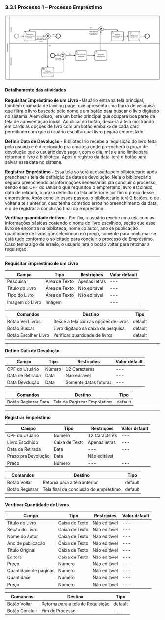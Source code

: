 ### 3.3.1 Processo 1 – Processo Empréstimo

![Processo Empréstimo](images/processoEmprestimo2.png "Modelo BPMN do Processo 1.")


#### Detalhamento das atividades

**Requisitar Empréstimo de um Livro -** Usuário entra na tela principal, também chamada de landing page, que apresenta uma barra de pesquisa que filtra o livro buscado pelo nome e um botão para buscar o livro digitado no sistema. Além disso, terá um botão principal que ocupará boa parte da tela de apresentação inicial. Ao clicar no botão, descerá a tela mostrando em cards as opções de livro com um botão embaixo de cada card permitindo com que o usuário escolha qual livro pegará emprestado.

**Definir Data de Devolução -** Bibliotecário recebe a requisição do livro feita pelo usuário e é direcionado pra uma tela onde preencherá o prazo de devolução que o usuário deve seguir, com o dia, mês e ano limite para retornar o livro à biblioteca. Após o registro da data, terá o botão para salvar essa data no sistema.

**Registrar Empréstimo -** Essa tela so será acessada pelo bilbiotecário após prencheer a tela de definição da data de devolução. Nela o bibliotecário seguirá preenchendo as informações necessárias pra concluir o processo, sendo elas: CPF do Usuário que requisitou o empréstimo, livro escolhido, data de retirada, o prazo definido na tela anterior e por fim o preço desse empréstimo. Após concluir esses passos, o bibliotecário terá 2 botões, o de voltar a tela anterior, caso tenha cometido erros no preenchimento da data, e o de registrar a conclusão final do empréstimo. 

**Verificar quantidade de livro -** Por fim, o usuário recebe uma tela com as informações básicas contendo o nome do livro escolhido, seção que esse livro se encontra na biblioteca, nome do autor, ano de publicação, quantidade de livros que selecionou e o preço, somente para confirmar se está tudo conforme o solicitado para concluir o processo de Empréstimo. Caso tenha algo de errado, o usuário terá o botão voltar para retomar a requisição.

____________________________________________________________________________________________________________________________________________________________________

**Requisitar Empréstimo de um Livro**

| **Campo**       | **Tipo**         | **Restrições** | **Valor default** |
| ---             | ---              | ---            | ---               |
| Pesquisa           | Área de Texto   | Apenas letras |  ---              |
| Título do Livro           | Área de Texto   | Não editável |  ---              |
| Tipo do Livro           | Área de Texto   | Não editável |  ---              |
| Imagem do LIvro           | Imagem  |  |  ---              |

| **Comandos**         |  **Destino**                   | **Tipo** |
| ---                  | ---                            | ---               |
| Botão Ver Livros               | Desce a tela com as opções de livros              | default           |
| Botão Buscar               | Livro digitado na caixa de pesquisa              | default           |
| Botão Escolher Livro             | Verificar quantidade de livros              | default           |

____________________________________________________________________________________________________________________________________________________________________

**Definir Data de Devolução**

| **Campo**       | **Tipo**         | **Restrições** | **Valor default** |
| ---             | ---              | ---            | ---               |
| CPF do Usuário          | Número   | 12 Caracteres | ---               |
| Data de Retirada          | Data   | Não editável | ---               |
| Data Devolução                 |   Data               |       Somente datas futuras        |     ---              |

| **Comandos**         |  **Destino**                   | **Tipo**          |
| ---                  | ---                            | ---               |
| Botão Registrar Data                     |  Tela de Registrar Empréstimo                              |  default                 |

____________________________________________________________________________________________________________________________________________________________________

**Registrar Empréstimo**

| **Campo**       | **Tipo**         | **Restrições** | **Valor default** |
| ---             | ---              | ---            | ---               |
| CPF do Usuário          | Número   | 12 Caracteres | ---               |
| Livro Escolhido          | Caixa de Texto   | Apenas letras | ---               |
| Data de Retirada          | Data   | --- |  ---              |
| Prazo pra Devolução          | Data   | Não editável |                |
| Preço         | Número   | ---  | ---               |

| **Comandos**         |  **Destino**                   | **Tipo** |
| ---                  | ---                            | ---               |
| Botão Voltar               | Retorna para a tela anterior          | default           |
| Botão Registrar               | Tela final de conclusão do empréstimo           | default           |

____________________________________________________________________________________________________________________________________________________________________

**Verificar Quantidade de Livros**

| **Campo**       | **Tipo**         | **Restrições** | **Valor default** |
| ---             | ---              | ---            | ---               |
| Título do Livro         | Caixa de Texto   | Não editável | ---               |
| Seção do Livro        | Caixa de Texto   | Não editável  | ---               |
| Nome do Autor         | Caixa de Texto   | Não editável  | ---               |
| Ano de publicação  | Caixa de Texto   | Não editável  | ---               |
| Título Original | Caixa de Texto   | Não editável  | ---               |
| Editora | Caixa de Texto   | Não editável  | ---               |
| Preço | Número   | Não editável   | ---               |
| Quantidade de páginas | Número  | Não editável     | ---               |
| Quantidade | Número  | Não editável  | ---               |
| Preço | Número  | Não editável  | ---               |


| **Comandos**         |  **Destino**                   | **Tipo** |
| ---                  | ---                            | ---               |
| Botão Voltar               | Retorna para a tela de Requisição          | default           |
| Botão Concluir               | Fim do Processo          | ---           |
